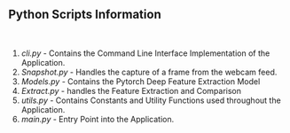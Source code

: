 ## **Python Scripts Information**

&nbsp;


1. *cli.py* - Contains the Command Line Interface Implementation of the Application.
2. *Snapshot.py* - Handles the capture of a frame from the webcam feed.
3. *Models.py* - Contains the Pytorch Deep Feature Extraction Model
4. *Extract.py* - handles the Feature Extraction and Comparison
4. *utils.py* - Contains Constants and Utility Functions used throughout the Application.
5. *main.py* - Entry Point into the Application.

&nbsp;

